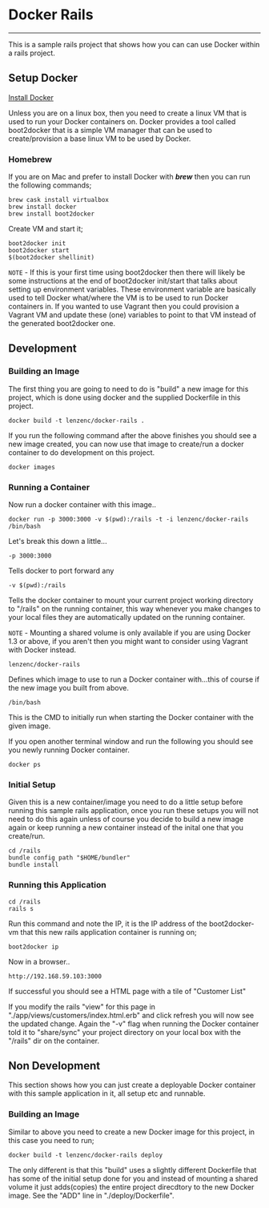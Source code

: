 # Docker Rails
--------------

This is a sample rails project that shows how you can can use Docker within a rails project.

## Setup Docker

[Install Docker](https://docs.docker.com/installation/#installation)

Unless you are on a linux box, then you need to create a linux VM that is used to run your Docker containers on.  Docker provides a tool called boot2docker that is a simple VM manager that can be used to create/provision a base linux VM to be used by Docker.

### Homebrew

If you are on Mac and prefer to install Docker with __*brew*__ then you can run the following commands;

	brew cask install virtualbox
	brew install docker
	brew install boot2docker

Create VM and start it;

	boot2docker init
	boot2docker start
	$(boot2docker shellinit)

`NOTE` - If this is your first time using boot2docker then there will likely be some instructions at the end of boot2docker init/start that talks about setting up environment variables.  These environment variable are basically used to tell Docker what/where the VM is to be used to run Docker containers in.  If you wanted to use Vagrant then you could provision a Vagrant VM and update these (one) variables to point to that VM instead of the generated boot2docker one.

## Development

### Building an Image

The first thing you are going to need to do is "build" a new image for this project, which is done using docker and the supplied Dockerfile in this project.

	docker build -t lenzenc/docker-rails .

If you run the following command after the above finishes you should see a new image created, you can now use that image to create/run a docker container to do development on this project.

	docker images

### Running a Container

Now run a docker container with this image..

	docker run -p 3000:3000 -v $(pwd):/rails -t -i lenzenc/docker-rails /bin/bash

Let's break this down a little...

	-p 3000:3000

Tells docker to port forward any

	-v $(pwd):/rails

Tells the docker container to mount your current project working directory to "/rails" on the running container, this way whenever you make changes to your local files they are automatically updated on the running container.

`NOTE` - Mounting a shared volume is only available if you are using Docker 1.3 or above, if you aren't then you might want to consider using Vagrant with Docker instead.

	lenzenc/docker-rails

Defines which image to use to run a Docker container with...this of course if the new image you built from above.

	/bin/bash

This is the CMD to initially run when starting the Docker container with the given image.

If you open another terminal window and run the following you should see you newly running Docker container.

	docker ps

### Initial Setup

Given this is a new container/image you need to do a little setup before running this sample rails application, once you run these setups you will not need to do this again unless of course you decide to build a new image again or keep running a new container instead of the inital one that you create/run.

	cd /rails
	bundle config path "$HOME/bundler"
	bundle install

### Running this Application

	cd /rails
	rails s	

Run this command and note the IP, it is the IP address of the boot2docker-vm that this new rails application container is running on;

	boot2docker ip

Now in a browser..

	http://192.168.59.103:3000

If successful you should see a HTML page with a tile of "Customer List"

If you modify the rails "view" for this page in "./app/views/customers/index.html.erb" and click refresh you will now see the updated change.  Again the "-v" flag when running the Docker container told it to "share/sync" your project directory on your local box with the "/rails" dir on the container.

## Non Development

This section shows how you can just create a deployable Docker container with this sample application in it, all setup etc and runnable.

### Building an Image

Similar to above you need to create a new Docker image for this project, in this case you need to run;

	docker build -t lenzenc/docker-rails deploy

The only different is that this "build" uses a slightly different Dockerfile that has some of the initial setup done for you and instead of mounting a shared volume it just adds(copies) the entire project direcdtory to the new Docker image.  See the "ADD" line in "./deploy/Dockerfile".